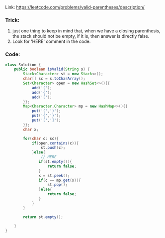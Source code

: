 Link: https://leetcode.com/problems/valid-parentheses/description/

### Trick:
1. just one thing to keep in mind that, when we have a closing parenthesis, the stack should not be empty, if it is, then answer is directly false.
2. Look for 'HERE' comment in the code.


### Code:
```java
class Solution {
    public boolean isValid(String s) {
        Stack<Character> st = new Stack<>();
        char[] sc = s.toCharArray();
        Set<Character> open = new HashSet<>(){{
            add('(');
            add('{');
            add('[');
        }};
        Map<Character,Character> mp = new HashMap<>(){{
            put('(',')');
            put('{','}');
            put('[',']');
        }};      
        char x;

        for(char c: sc){
            if(open.contains(c)){
                st.push(c);
            }else{
			    // HERE
               if(st.empty()){
                   return false;
               }
               x = st.peek();
               if(c == mp.get(x)){
                   st.pop();
               }else{
                   return false;
               }
            }
        }

        return st.empty();
        
    }
}
```